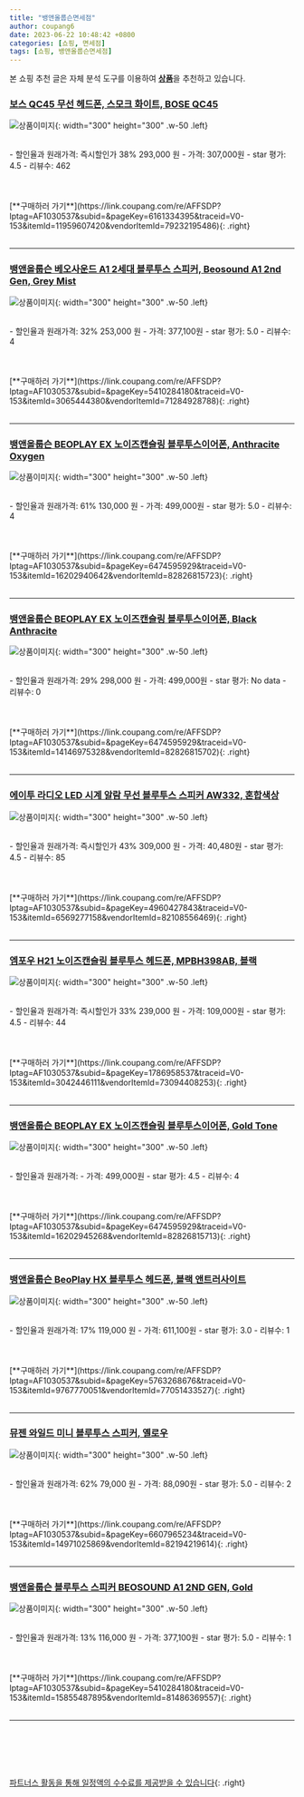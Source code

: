 ```yaml
---
title: "뱅앤올룹슨면세점"
author: coupang6
date: 2023-06-22 10:48:42 +0800
categories: [쇼핑, 면세점]
tags: [쇼핑, 뱅앤올룹슨면세점]
---
```


본 쇼핑 추천 글은 자체 분석 도구를 이용하여 [**상품**](https://link.coupang.com/a/bao1ui)을 추천하고 있습니다.

### [보스 QC45 무선 헤드폰, 스모크 화이트, BOSE QC45](https://link.coupang.com/re/AFFSDP?lptag=AF1030537&subid=&pageKey=6161334395&traceid=V0-153&itemId=11959607420&vendorItemId=79232195486)

![상품이미지](https://thumbnail9.coupangcdn.com/thumbnails/remote/230x230ex/image/retail/images/8408571224194430-fc223782-8ed2-4834-9048-45095b7b79b0.png){: width="300" height="300" .w-50 .left}


<br>
- 할인율과 원래가격: 즉시할인가 38%  293,000   원
- 가격: 307,000원
- star 평가: 4.5
- 리뷰수: 462
<br>
<br>
<br>
<br>
[**구매하러 가기**](https://link.coupang.com/re/AFFSDP?lptag=AF1030537&subid=&pageKey=6161334395&traceid=V0-153&itemId=11959607420&vendorItemId=79232195486){: .right}
<br>
<br>

---

### [뱅앤올룹슨 베오사운드 A1 2세대 블루투스 스피커, Beosound A1 2nd Gen, Grey Mist](https://link.coupang.com/re/AFFSDP?lptag=AF1030537&subid=&pageKey=5410284180&traceid=V0-153&itemId=3065444380&vendorItemId=71284928788)

![상품이미지](https://thumbnail6.coupangcdn.com/thumbnails/remote/230x230ex/image/retail/images/2020/08/10/18/1/5629ab73-8394-488a-a9b3-45cbf995a6f0.jpg){: width="300" height="300" .w-50 .left}


<br>
- 할인율과 원래가격: 32%  253,000   원
- 가격: 377,100원
- star 평가: 5.0
- 리뷰수: 4
<br>
<br>
<br>
<br>
[**구매하러 가기**](https://link.coupang.com/re/AFFSDP?lptag=AF1030537&subid=&pageKey=5410284180&traceid=V0-153&itemId=3065444380&vendorItemId=71284928788){: .right}
<br>
<br>

---

### [뱅앤올룹슨 BEOPLAY EX 노이즈캔슬링 블루투스이어폰, Anthracite Oxygen](https://link.coupang.com/re/AFFSDP?lptag=AF1030537&subid=&pageKey=6474595929&traceid=V0-153&itemId=16202940642&vendorItemId=82826815723)

![상품이미지](https://thumbnail6.coupangcdn.com/thumbnails/remote/230x230ex/image/retail/images/444505826087833-d703e874-83f5-4529-9a8d-eb77d1ea67ec.jpg){: width="300" height="300" .w-50 .left}


<br>
- 할인율과 원래가격: 61%  130,000   원
- 가격: 499,000원
- star 평가: 5.0
- 리뷰수: 4
<br>
<br>
<br>
<br>
[**구매하러 가기**](https://link.coupang.com/re/AFFSDP?lptag=AF1030537&subid=&pageKey=6474595929&traceid=V0-153&itemId=16202940642&vendorItemId=82826815723){: .right}
<br>
<br>

---

### [뱅앤올룹슨 BEOPLAY EX 노이즈캔슬링 블루투스이어폰, Black Anthracite](https://link.coupang.com/re/AFFSDP?lptag=AF1030537&subid=&pageKey=6474595929&traceid=V0-153&itemId=14146975328&vendorItemId=82826815702)

![상품이미지](https://thumbnail10.coupangcdn.com/thumbnails/remote/230x230ex/image/retail/images/444806959450726-7c38515e-857e-49b0-848f-98fda8ea71d1.jpg){: width="300" height="300" .w-50 .left}


<br>
- 할인율과 원래가격: 29%  298,000   원
- 가격: 499,000원
- star 평가: No data
- 리뷰수: 0
<br>
<br>
<br>
<br>
[**구매하러 가기**](https://link.coupang.com/re/AFFSDP?lptag=AF1030537&subid=&pageKey=6474595929&traceid=V0-153&itemId=14146975328&vendorItemId=82826815702){: .right}
<br>
<br>

---

### [에이투 라디오 LED 시계 알람 무선 블루투스 스피커 AW332, 혼합색상](https://link.coupang.com/re/AFFSDP?lptag=AF1030537&subid=&pageKey=4960427843&traceid=V0-153&itemId=6569277158&vendorItemId=82108556469)

![상품이미지](https://thumbnail8.coupangcdn.com/thumbnails/remote/230x230ex/image/retail/images/7883283463647070-7359b700-042d-4823-a18f-e70788138b03.jpg){: width="300" height="300" .w-50 .left}


<br>
- 할인율과 원래가격: 즉시할인가 43%  309,000   원
- 가격: 40,480원
- star 평가: 4.5
- 리뷰수: 85
<br>
<br>
<br>
<br>
[**구매하러 가기**](https://link.coupang.com/re/AFFSDP?lptag=AF1030537&subid=&pageKey=4960427843&traceid=V0-153&itemId=6569277158&vendorItemId=82108556469){: .right}
<br>
<br>

---

### [엠포우 H21 노이즈캔슬링 블루투스 헤드폰, MPBH398AB, 블랙](https://link.coupang.com/re/AFFSDP?lptag=AF1030537&subid=&pageKey=1786958537&traceid=V0-153&itemId=3042446111&vendorItemId=73094408253)

![상품이미지](https://thumbnail8.coupangcdn.com/thumbnails/remote/230x230ex/image/retail/images/8392951781200572-70d5a907-f904-4c87-a066-3cbfa7aad2ef.png){: width="300" height="300" .w-50 .left}


<br>
- 할인율과 원래가격: 즉시할인가 33%  239,000   원
- 가격: 109,000원
- star 평가: 4.5
- 리뷰수: 44
<br>
<br>
<br>
<br>
[**구매하러 가기**](https://link.coupang.com/re/AFFSDP?lptag=AF1030537&subid=&pageKey=1786958537&traceid=V0-153&itemId=3042446111&vendorItemId=73094408253){: .right}
<br>
<br>

---

### [뱅앤올룹슨 BEOPLAY EX 노이즈캔슬링 블루투스이어폰, Gold Tone](https://link.coupang.com/re/AFFSDP?lptag=AF1030537&subid=&pageKey=6474595929&traceid=V0-153&itemId=16202945268&vendorItemId=82826815713)

![상품이미지](https://thumbnail8.coupangcdn.com/thumbnails/remote/230x230ex/image/retail/images/1095606727735728-967c1927-0f81-4755-8c03-46ad771ec2f7.jpg){: width="300" height="300" .w-50 .left}


<br>
- 할인율과 원래가격: 
- 가격: 499,000원
- star 평가: 4.5
- 리뷰수: 4
<br>
<br>
<br>
<br>
[**구매하러 가기**](https://link.coupang.com/re/AFFSDP?lptag=AF1030537&subid=&pageKey=6474595929&traceid=V0-153&itemId=16202945268&vendorItemId=82826815713){: .right}
<br>
<br>

---

### [뱅앤올룹슨 BeoPlay HX 블루투스 헤드폰, 블랙 앤트러사이트](https://link.coupang.com/re/AFFSDP?lptag=AF1030537&subid=&pageKey=5763268676&traceid=V0-153&itemId=9767770051&vendorItemId=77051433527)

![상품이미지](https://thumbnail10.coupangcdn.com/thumbnails/remote/230x230ex/image/retail/images/2021/06/30/17/9/f5724e3d-67c5-43ed-8977-bb7c24c38783.jpg){: width="300" height="300" .w-50 .left}


<br>
- 할인율과 원래가격: 17%  119,000   원
- 가격: 611,100원
- star 평가: 3.0
- 리뷰수: 1
<br>
<br>
<br>
<br>
[**구매하러 가기**](https://link.coupang.com/re/AFFSDP?lptag=AF1030537&subid=&pageKey=5763268676&traceid=V0-153&itemId=9767770051&vendorItemId=77051433527){: .right}
<br>
<br>

---

### [뮤젠 와일드 미니 블루투스 스피커, 옐로우](https://link.coupang.com/re/AFFSDP?lptag=AF1030537&subid=&pageKey=6607965234&traceid=V0-153&itemId=14971025869&vendorItemId=82194219614)

![상품이미지](https://thumbnail7.coupangcdn.com/thumbnails/remote/230x230ex/image/retail/images/1302704918385709-db7f092e-89f9-4820-bce0-bc54187bdbf8.jpg){: width="300" height="300" .w-50 .left}


<br>
- 할인율과 원래가격: 62%  79,000   원
- 가격: 88,090원
- star 평가: 5.0
- 리뷰수: 2
<br>
<br>
<br>
<br>
[**구매하러 가기**](https://link.coupang.com/re/AFFSDP?lptag=AF1030537&subid=&pageKey=6607965234&traceid=V0-153&itemId=14971025869&vendorItemId=82194219614){: .right}
<br>
<br>

---

### [뱅앤올룹슨 블루투스 스피커 BEOSOUND A1 2ND GEN, Gold](https://link.coupang.com/re/AFFSDP?lptag=AF1030537&subid=&pageKey=5410284180&traceid=V0-153&itemId=15855487895&vendorItemId=81486369557)

![상품이미지](https://thumbnail7.coupangcdn.com/thumbnails/remote/230x230ex/image/retail/images/888024502020399-f99fa470-e401-41c7-9d23-b94b5a063c12.jpg){: width="300" height="300" .w-50 .left}


<br>
- 할인율과 원래가격: 13%  116,000   원
- 가격: 377,100원
- star 평가: 5.0
- 리뷰수: 1
<br>
<br>
<br>
<br>
[**구매하러 가기**](https://link.coupang.com/re/AFFSDP?lptag=AF1030537&subid=&pageKey=5410284180&traceid=V0-153&itemId=15855487895&vendorItemId=81486369557){: .right}
<br>
<br>

---
<br><br><br><br><br> [파트너스 활동을 통해 일정액의 수수료를 제공받을 수 있습니다](https://link.coupang.com/a/bao1ui){: .right}